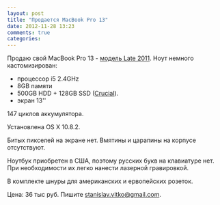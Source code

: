```yaml
---
layout: post
title: "Продается MacBook Pro 13"
date: 2012-11-28 13:23
comments: true
categories:
---
```

Продаю свой MacBook Pro 13 - [модель Late 2011](http://store.apple.com/us/configure/MD101LL/A?).
Ноут немного кастомизирован:

- процессор i5 2.4GHz
- 8GB памяти
- 500GB HDD + 128GB SSD ([Crucial](http://www.crucial.com/store/partspecs.aspx?IMODULE=CT128M4SSD2)).
- экран 13''

147 циклов аккумулятора.

Установлена OS X 10.8.2.

Битых пикселей на экране нет. Вмятины и царапины на корпусе отсутствуют.

Ноутбук приобретен в США, поэтому русских букв на клавиатуре нет. При необходимости их легко нанести лазерной гравировкой.

В комплекте шнуры для американских и ервопейских розеток.


Цена: 36 тыс руб. Пишите stanislav.vitko@gmail.com.


